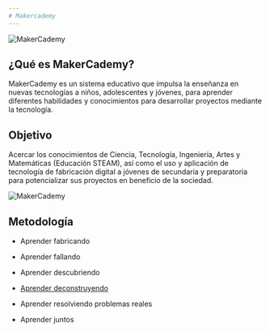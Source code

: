 ```yaml
---
# Makercademy
---
```


![MakerCademy](/img/nina.jpg)


## ¿Qué es MakerCademy?
MakerCademy es un sistema educativo que impulsa la enseñanza en nuevas tecnologías a niños, adolescentes y
jóvenes, para aprender diferentes habilidades y conocimientos para
desarrollar proyectos mediante la tecnología.


## Objetivo
Acercar los conocimientos de Ciencia, Tecnología, Ingeniería, Artes y Matemáticas
(Educación STEAM), así como el uso y aplicación de tecnología de fabricación
digital a jóvenes de secundaria y preparatoria para potencializar sus proyectos en
beneficio de la sociedad.

![MakerCademy](/img/nino.jpg)

## Metodología
- Aprender fabricando

- Aprender fallando

- Aprender descubriendo

- [Aprender deconstruyendo](https://www.youtube.com/watch?v=tbX6aMfPtEw)

- Aprender resolviendo problemas reales

- Aprender juntos
